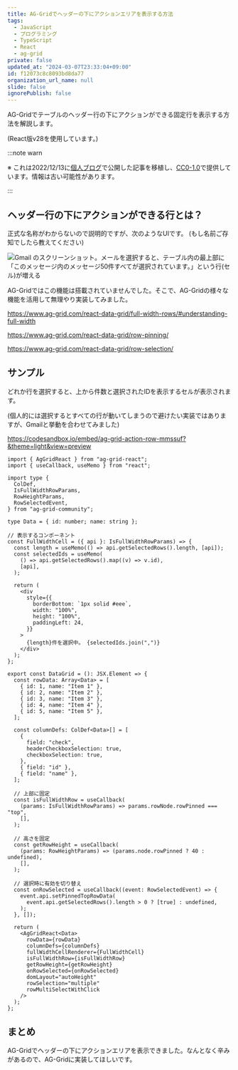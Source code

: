 ```yaml
---
title: AG-Gridでヘッダーの下にアクションエリアを表示する方法
tags:
  - JavaScript
  - プログラミング
  - TypeScript
  - React
  - ag-grid
private: false
updated_at: "2024-03-07T23:33:04+09:00"
id: f12073c8c8093bd8da77
organization_url_name: null
slide: false
ignorePublish: false
---
```


AG-Gridでテーブルのヘッダー行の下にアクションができる固定行を表示する方法を解説します。

(React版v28を使用しています。)

:::note warn

※ これは2022/12/13に[個人ブログ](https://bicstone.me)で公開した記事を移植し、[CC0-1.0](https://creativecommons.org/publicdomain/zero/1.0/deed.ja)で提供しています。情報は古い可能性があります。

:::

## ヘッダー行の下にアクションができる行とは？

正式な名称がわからないので説明的ですが、次のようなUIです。 (もし名前ご存知でしたら教えてください)

![Gmail のスクリーンショット。メールを選択すると、テーブル内の最上部に「このメッセージ内のメッセージ50件すべてが選択されています。」という行(セル)が増える](https://qiita-image-store.s3.ap-northeast-1.amazonaws.com/0/684999/0c5a490d-38b2-9f65-d3cd-d4a029270312.png)

AG-Gridではこの機能は搭載されていませんでした。そこで、AG-Gridの様々な機能を活用して無理やり実装してみました。

https://www.ag-grid.com/react-data-grid/full-width-rows/#understanding-full-width

https://www.ag-grid.com/react-data-grid/row-pinning/

https://www.ag-grid.com/react-data-grid/row-selection/

## サンプル

どれか行を選択すると、上から件数と選択されたIDを表示するセルが表示されます。

(個人的には選択するとすべての行が動いてしまうので避けたい実装ではありますが、Gmailと挙動を合わせてみました)

https://codesandbox.io/embed/ag-grid-action-row-mmssuf?&theme=light&view=preview

```tsx
import { AgGridReact } from "ag-grid-react";
import { useCallback, useMemo } from "react";

import type {
  ColDef,
  IsFullWidthRowParams,
  RowHeightParams,
  RowSelectedEvent,
} from "ag-grid-community";

type Data = { id: number; name: string };

// 表示するコンポーネント
const FullWidthCell = ({ api }: IsFullWidthRowParams) => {
  const length = useMemo(() => api.getSelectedRows().length, [api]);
  const selectedIds = useMemo(
    () => api.getSelectedRows().map((v) => v.id),
    [api],
  );

  return (
    <div
      style={{
        borderBottom: `1px solid #eee`,
        width: "100%",
        height: "100%",
        paddingLeft: 24,
      }}
    >
      {length}件を選択中。 {selectedIds.join(",")}
    </div>
  );
};

export const DataGrid = (): JSX.Element => {
  const rowData: Array<Data> = [
    { id: 1, name: "Item 1" },
    { id: 2, name: "Item 2" },
    { id: 3, name: "Item 3" },
    { id: 4, name: "Item 4" },
    { id: 5, name: "Item 5" },
  ];

  const columnDefs: ColDef<Data>[] = [
    {
      field: "check",
      headerCheckboxSelection: true,
      checkboxSelection: true,
    },
    { field: "id" },
    { field: "name" },
  ];

  // 上部に固定
  const isFullWidthRow = useCallback(
    (params: IsFullWidthRowParams) => params.rowNode.rowPinned === "top",
    [],
  );

  // 高さを固定
  const getRowHeight = useCallback(
    (params: RowHeightParams) => (params.node.rowPinned ? 40 : undefined),
    [],
  );

  // 選択時に有効を切り替え
  const onRowSelected = useCallback((event: RowSelectedEvent) => {
    event.api.setPinnedTopRowData(
      event.api.getSelectedRows().length > 0 ? [true] : undefined,
    );
  }, []);

  return (
    <AgGridReact<Data>
      rowData={rowData}
      columnDefs={columnDefs}
      fullWidthCellRenderer={FullWidthCell}
      isFullWidthRow={isFullWidthRow}
      getRowHeight={getRowHeight}
      onRowSelected={onRowSelected}
      domLayout="autoHeight"
      rowSelection="multiple"
      rowMultiSelectWithClick
    />
  );
};
```

## まとめ

AG-Gridでヘッダーの下にアクションエリアを表示できました。なんとなく辛みがあるので、AG-Gridに実装してほしいです。
